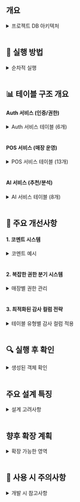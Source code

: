 ## 개요

<details><summary>프로젝트 DB 아키텍처</summary>

Placely는 AI 기반 매장 운영 인사이트 플랫폼으로, 4개의 마이크로서비스로 구성됩니다:

- **Auth 서비스**: 사용자 인증 및 권한 관리
- **POS 서비스**: 매장 운영 핵심 비즈니스 (상품, 판매, 재고)
- **AI 서비스**: AI 기반 추천 및 분석 시스템
- **Gateway 서비스**: API 라우팅 (DB 불필요)

</details>

<br/>

## 🚀 실행 방법

<details><summary>순차적 실행</summary>

```sql
-- Oracle SQL*Plus나 SQL Developer에서 순차적으로 실행
@run_all_tables_with_comments.sql        -- Part 1: Auth 서비스 테이블
@run_all_tables_with_comments_part2.sql  -- Part 2: POS 서비스 테이블
@run_all_tables_with_comments_part3.sql  -- Part 3: AI 서비스 테이블 + 인덱스 + 기본 데이터
```

</details>

<br/>

## 📊 테이블 구조 개요

#### Auth 서비스 (인증/권한)

<details><summary>Auth 서비스 테이블 (6개)</summary>

| 테이블명                | 설명             | 주요 특징              |
| ----------------------- | ---------------- | ---------------------- |
| `AUTH_USERS`            | 사용자 정보      | 완전한 감사 컬럼 적용  |
| `AUTH_ROLES`            | 역할 정보        | 완전한 감사 컬럼 적용  |
| `AUTH_USER_ROLES`       | 사용자-역할 매핑 | 단순 매핑 테이블       |
| `AUTH_PERMISSIONS`      | 권한 정보        | 완전한 감사 컬럼 적용  |
| `AUTH_ROLE_PERMISSIONS` | 역할-권한 매핑   | 단순 매핑 테이블       |
| `AUTH_TOKENS`           | JWT 토큰 관리    | 임시 데이터, 성능 우선 |

</details>

<br/>

#### POS 서비스 (매장 운영)

<details><summary>POS 서비스 테이블 (13개)</summary>

| 테이블명                  | 설명               | 주요 특징             |
| ------------------------- | ------------------ | --------------------- |
| `POS_OWNERS`              | 점주 정보          | 완전한 감사 컬럼 적용 |
| `POS_STORES`              | 매장 정보          | 완전한 감사 컬럼 적용 |
| `POS_STORE_USER_ROLES`    | 매장별 사용자 역할 | 복잡한 권한 분기 지원 |
| `POS_CATEGORIES`          | 상품 카테고리      | 계층 구조 지원        |
| `POS_OPTION_GROUPS`       | 옵션 그룹          | 옵션 관리 시스템      |
| `POS_OPTION_ITEMS`        | 옵션 항목          | 옵션 관리 시스템      |
| `POS_PRODUCTS`            | 상품 정보          | 완전한 감사 컬럼 적용 |
| `POS_PRODUCT_OPTIONS`     | 상품-옵션 연결     | 단순 연결 테이블      |
| `POS_INVENTORY`           | 재고 관리          | 완전한 감사 컬럼 적용 |
| `POS_SALES`               | 판매 헤더          | 완전한 감사 컬럼 적용 |
| `POS_SALE_ITEMS`          | 판매 상세          | 완전한 감사 컬럼 적용 |
| `POS_SALE_ITEM_OPTIONS`   | 판매 옵션 상세     | 이력 보존             |
| `POS_PAYMENTS`            | 결제 정보          | 이력 테이블           |
| `POS_INVENTORY_MOVEMENTS` | 재고 이동 이력     | 이력 테이블           |

</details>

<br/>

#### AI 서비스 (추천/분석)

<details><summary>AI 서비스 테이블 (8개)</summary>

| 테이블명                      | 설명               | 주요 특징                |
| ----------------------------- | ------------------ | ------------------------ |
| `AI_CUSTOMER_BEHAVIOR`        | 고객 행동 분석     | 대용량 데이터, 성능 우선 |
| `AI_RECOMMENDATIONS`          | 상품 추천 이력     | 대용량 데이터, 성능 우선 |
| `AI_SALES_PREDICTIONS`        | 판매 예측          | 기본 시간 정보만         |
| `AI_CUSTOMER_SEGMENTS`        | 고객 세그먼트      | 완전한 감사 컬럼 적용    |
| `AI_CUSTOMER_SEGMENT_MAPPING` | 고객-세그먼트 매핑 | 단순 매핑 테이블         |
| `AI_PRODUCT_ASSOCIATIONS`     | 상품 연관 분석     | 주기적 재생성            |
| `AI_MODEL_PERFORMANCE`        | AI 모델 성능 추적  | 로그 성격                |
| `AI_RECOMMENDATION_CACHE`     | 실시간 추천 캐시   | 캐시 테이블, 성능 우선   |

</details>

<br/>

## 🎯 주요 개선사항

#### 1. 코멘트 시스템

<details><summary>코멘트 예시</summary>

```sql
-- 기본키 컬럼 예시
COMMENT ON COLUMN AUTH_USERS.USER_ID IS '사용자 ID (Primary Key)';

-- 외래키 컬럼 예시
COMMENT ON COLUMN POS_STORES.USER_ID IS '점주 ID (Foreign Key: AUTH_USERS.USER_ID)';

-- 일반 컬럼 예시
COMMENT ON COLUMN POS_PRODUCTS.BASE_PRICE IS '기본 가격';

-- 제약조건 설명 예시
COMMENT ON COLUMN AUTH_USERS.STATUS IS '계정 상태 (ACTIVE:활성, INACTIVE:비활성, SUSPENDED:정지)';
```

</details>

<br/>

#### 2. 복잡한 권한 분기 시스템

<details><summary>매장별 권한 관리</summary>

- **POS_STORE_USER_ROLES** 테이블로 매장별 사용자 역할 매핑
- 한 사용자가 매장A에서는 점주, 매장B에서는 직원 역할 가능
- 권한 만료일, 부여자 추적, 상태 관리 지원
- 동적 권한 체크 시스템

```sql
-- 예시: 김사장이 본점에서는 점주, 지점에서는 매니저 역할
INSERT INTO POS_STORE_USER_ROLES (STORE_ID, USER_ID, ROLE_ID, NOTES)
VALUES (1, 100, 2, '본점 점주 권한');

INSERT INTO POS_STORE_USER_ROLES (STORE_ID, USER_ID, ROLE_ID, NOTES)
VALUES (2, 100, 3, '지점 매니저 권한');
```

</details>

<br/>

#### 3. 최적화된 감사 컬럼 전략

<details><summary>테이블 유형별 감사 컬럼 적용</summary>

- **✅ 완전한 감사 컬럼 (7개)**: 핵심 비즈니스 데이터

  - CREATED_AT, CREATED_BY, UPDATED_AT, UPDATED_BY
  - IS_DELETED, DELETED_AT, DELETED_BY

- **🔄 기본 시간 정보 (1-2개)**: 이력/로그 테이블

  - CREATED_AT, UPDATED_AT (선택적)

- **🔗 최소 정보**: 단순 매핑 테이블

  - GRANTED_AT, ASSIGNED_AT 등

- **⚡ 감사 컬럼 없음**: AI 분석/캐시 테이블
  - 성능 우선, 대용량 데이터 처리

</details>

<br/>

## 🔍 실행 후 확인

<details><summary>생성된 객체 확인</summary>

```sql
-- 테이블 생성 확인
SELECT 'Auth 서비스 테이블' AS SERVICE, COUNT(*) AS TABLE_COUNT
FROM USER_TABLES WHERE TABLE_NAME LIKE 'AUTH_%'
UNION ALL
SELECT 'POS 서비스 테이블' AS SERVICE, COUNT(*) AS TABLE_COUNT
FROM USER_TABLES WHERE TABLE_NAME LIKE 'POS_%'
UNION ALL
SELECT 'AI 서비스 테이블' AS SERVICE, COUNT(*) AS TABLE_COUNT
FROM USER_TABLES WHERE TABLE_NAME LIKE 'AI_%';

-- 시퀀스 확인
SELECT COUNT(*) AS SEQUENCE_COUNT
FROM USER_SEQUENCES
WHERE SEQUENCE_NAME LIKE 'SEQ_%';

-- 인덱스 확인
SELECT COUNT(*) AS INDEX_COUNT
FROM USER_INDEXES
WHERE INDEX_NAME LIKE 'IDX_%';

-- 코멘트 확인
SELECT COUNT(*) AS COMMENT_COUNT
FROM USER_COL_COMMENTS
WHERE COMMENTS IS NOT NULL;
```

</details>

<br/>

## 주요 설계 특징

<details><summary>설계 고려사항</summary>

1. **마이크로서비스 아키텍처 고려**

   - 서비스별 테이블 네이밍 (AUTH*, POS*, AI\_ 접두사)
   - 서비스 간 직접적인 FK 참조 최소화

2. **확장성 고려**

   - Oracle SEQUENCE를 통한 ID 자동 생성
   - JSON 컬럼(CLOB) 활용으로 유연한 데이터 구조

3. **성능 최적화**

   - 주요 조회 패턴에 맞는 인덱스 생성
   - AI 서비스용 캐시 테이블 별도 구성

4. **데이터 무결성**
   - CHECK 제약조건으로 유효값 검증
   - 적절한 FK 관계 설정

</details>

<br/>

## 향후 확장 계획

<details><summary>확장 가능한 영역</summary>

1. **쿠폰/할인 시스템**

   - 프로모션 관리 테이블
   - 쿠폰 발급/사용 이력

2. **배송/주문 시스템**

   - 온라인 주문 관리
   - 배송 상태 추적

3. **포인트/멤버십 시스템**

   - 포인트 적립/사용 이력
   - 멤버십 등급별 혜택

4. **리포팅/대시보드**
   - 집계 테이블 (OLAP)
   - 실시간 매출 모니터링

</details>

<br/>

## 📝 사용 시 주의사항

<details><summary>개발 시 참고사항</summary>

1. **Oracle 환경 요구사항**

   - Oracle 11g 이상 권장
   - 충분한 테이블스페이스 용량 확보

2. **JPA Entity 매핑 시**

   - Oracle은 컬럼명을 대문자로 생성
   - `@Column(name = "USER_ID")` 형태로 매핑 필요

3. **시퀀스 사용**

   - 모든 기본키는 시퀀스로 자동 생성
   - `SEQ_테이블명.NEXTVAL` 형태로 사용

4. **외래키 제약조건**
   - 데이터 삽입 시 참조 무결성 확인
   - 테스트 데이터 삽입 순서 고려

</details>

<br/>
